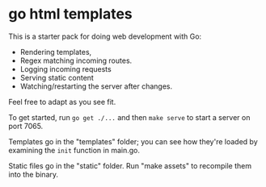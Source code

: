 # go html templates

This is a starter pack for doing web development with Go:

- Rendering templates,
- Regex matching incoming routes.
- Logging incoming requests
- Serving static content
- Watching/restarting the server after changes.

Feel free to adapt as you see fit.

To get started, run `go get ./...` and then `make serve` to start a server on
port 7065.

Templates go in the "templates" folder; you can see how they're loaded by
examining the `init` function in main.go.

Static files go in the "static" folder. Run "make assets" to recompile them into
the binary.
